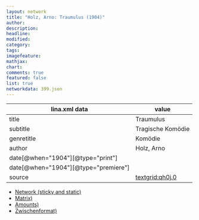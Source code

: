 ```yaml
---
layout: network
title: "Holz, Arno: Traumulus (1904)"
author:
description:
headline:
modified:
category:
tags:
imagefeature: 
mathjax: 
chart: 
comments: true
featured: false
list: true
networkdata: 399.json
---
```

lina.xml data  | value
------------- | -------------
title|Traumulus
subtitle|Tragische Komödie
genretitle|Komödie
author|Holz, Arno
date[@when="1904"][@type="print"]|
date[@when="1904"][@type="premiere"]|
source|[textgrid:qh0j.0](https://textgridlab.org/1.0/tgcrud-public/rest/textgrid:qh0j.0/data)



* [Network (sticky and static)](/linas/network399)
* [Matrix)](/linas/matrix399)
* [Amounts)](/linas/amount399)
* [Zwischenformat)](/linas/lina399 )
